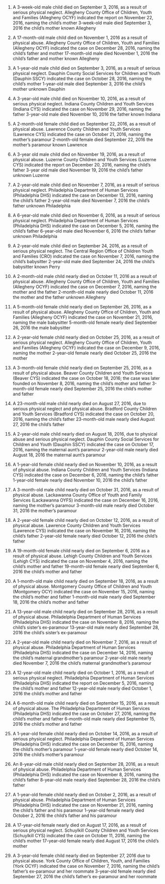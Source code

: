 
1. A 3-week-old male child died on September 3, 2016, as a result of serious physical neglect. Allegheny County Office of Children, Youth and Families (Allegheny OCYF) indicated the report on November 22, 2016, naming the child’s mother 
3-week-old
male
died 
September 3, 2016
the child’s mother 
known
Allegheny

2. A 17-month-old male child died on November 1, 2016 as a result of physical abuse. Allegheny County Office of Children, Youth and Families (Allegheny OCYF) indicated the case on December 28, 2016, naming the child’s father and mother 
17-month-old
male
died 
November 1, 2016
the child’s father and mother 
known
Allegheny

3. A 1-year-old male child died on September 3, 2016, as a result of serious physical neglect. Dauphin County Social Services for Children and Youth (Dauphin SSCY) indicated the case on October 28, 2016, naming the child’s mother 
1-year-old
male
died 
September 3, 2016
the child’s mother 
unknown
Dauphin

4. A 3-year-old male child died on November 10, 2016, as a result of serious physical neglect. Indiana County Children and Youth Services (Indiana CYS) indicated the case on November 29, 2016, naming the father 
3-year-old
male
died 
November 10, 2016
the father 
known
Indiana


5. A 2-month-old female child died on September 22, 2016, as a result of physical abuse. Lawrence County Children and Youth Services (Lawrence CYS) indicated the case on October 21, 2016, naming the mother’s paramour 
2-month-old
female
died 
September 22, 2016
the mother’s paramour 
known
Lawrence

6. A 3-year old male child died on November 19, 2016, as a result of physical abuse. Luzerne County Children and Youth Services (Luzerne CYS) indicated the report on December 20, 2016, naming the child’s father 
3-year old
male
died 
November 19, 2016
the child’s father 
unknown
Luzerne

7. A 2-year-old male child died on November 7, 2016, as a result of serious physical neglect. Philadelphia Department of Human Services (Philadelphia DHS) indicated the case on December 13, 2016, naming the child’s father 
2-year-old
male
died 
November 7, 2016
the child’s father 
unknown
Philadelphia

8. A 6-year-old male child died on November 6, 2016, as a result of serious physical neglect. Philadelphia Department of Human Services (Philadelphia DHS) indicated the case on December 5, 2016, naming the child’s father 
6-year-old
male
died 
November 6, 2016
the child’s father 
unknown
Philadelphia

9. A 2-year-old male child died on September 24, 2016, as a result of serious physical neglect. The Central Region Office of Children Youth and Families (CRO) indicated the case on November 7, 2016, naming the child’s babysitter 
2-year-old
male
died 
September 24, 2016
the child’s babysitter 
known
Perry

10. A 2-month-old male child nearly died on October 11, 2016 as a result of physical abuse. Allegheny County Office of Children, Youth and Families (Allegheny OCYF) indicated the case on December 7, 2016, naming the mother and the father 
2-month-old
male
nearly died 
October 11, 2016
the mother and the father 
unknown
Allegheny

11. A 5-month-old female child nearly died on September 26, 2016, as a result of physical abuse. Allegheny County Office of Children, Youth and Families (Allegheny OCYF) indicated the case on November 21, 2016, naming the male babysitter 
5-month-old
female
nearly died 
September 26, 2016
the male babysitter 

12. A 2-year-old female child nearly died on October 25, 2016, as a result of serious physical neglect. Allegheny County Office of Children, Youth and Families (Allegheny OCYF) indicated the case on December 9, 2016, naming the mother 
2-year-old
female
nearly died 
October 25, 2016
the mother 

13. A 3-month-old female child nearly died on September 25, 2016, as a result of physical abuse. Beaver County Children and Youth Services (Beaver CYS) indicated the case on October 18, 2016; the case was later founded on November 8, 2016, naming the child’s mother and father 
3-month-old
female
nearly died 
September 25, 2016
the child’s mother and father 

14. A 23-month-old male child nearly died on August 27, 2016, due to serious physical neglect and physical abuse. Bradford County Children and Youth Services (Bradford CYS) indicated the case on October 20, 2016, naming the child’s father 
23-month-old
male
nearly died 
August 27, 2016
the child’s father 

15. A 2-year-old male child nearly died on August 18, 2016, due to physical abuse and serious physical neglect. Dauphin County Social Services for Children and Youth (Dauphin SSCY) indicated the case on October 17, 2016, naming the maternal aunt’s paramour 
2-year-old
male
nearly died 
August 18, 2016
the maternal aunt’s paramour 

16. A 1-year-old female child nearly died on November 10, 2016, as a result of physical abuse. Indiana County Children and Youth Services (Indiana CYS) indicated the case on December 6, 2016, naming the child’s father 
1-year-old
female
nearly died 
November 10, 2016
the child’s father 

17. A 3-month-old male child nearly died on October 31, 2016, as a result of physical abuse. Lackawanna County Office of Youth and Family Services (Lackawanna OYFS) indicated the case on December 16, 2016, naming the mother’s paramour 
3-month-old
male
nearly died 
October 31, 2016
the mother’s paramour 

18. A 2-year-old female child nearly died on October 12, 2016, as a result of physical abuse. Lawrence County Children and Youth Services (Lawrence CYS) indicated the case on November 16, 2016, naming the child’s father 
2-year-old
female
nearly died 
October 12, 2016
the child’s father 

19. A 19-month-old female child nearly died on September 6, 2016 as a result of physical abuse. Lehigh County Children and Youth Services (Lehigh CYS) indicated the case on November 4, 2016, naming the child’s mother and father 
19-month-old
female
nearly died 
September 6, 2016
the child’s mother and father 

20. A 1-month-old male child nearly died on September 18, 2016, as a result of physical abuse. Montgomery County Office of Children and Youth (Montgomery OCY) indicated the case on November 15, 2016, naming the child’s mother and father 
1-month-old
male
nearly died 
September 18, 2016
the child’s mother and father 

21. A 13-year-old male child nearly died on September 28, 2016, as a result of physical abuse. Philadelphia Department of Human Services (Philadelphia DHS) indicated the case on November 8, 2016, naming the child’s sister’s ex-paramour 
13-year-old
male
nearly died 
September 28, 2016
the child’s sister’s ex-paramour 

22. A 2-year-old male child nearly died on November 7, 2016, as a result of physical abuse. Philadelphia Department of Human Services (Philadelphia DHS) indicated the case on December 14, 2016, naming the child’s maternal grandmother’s paramour 
2-year-old
male
nearly died 
November 7, 2016
the child’s maternal grandmother’s paramour 

23. A 12-year-old male child nearly died on October 1, 2016, as a result of serious physical neglect. Philadelphia Department of Human Services (Philadelphia DHS) indicated the report on December 5, 2016, naming the child’s mother and father 
12-year-old
male
nearly died 
October 1, 2016
the child’s mother and father 

24. A 6-month-old male child nearly died on September 15, 2016, as a result of physical abuse. The Philadelphia Department of Human Services (Philadelphia DHS) indicated the case on October 27, 2016, naming the child’s mother and father 
6-month-old
male
nearly died 
September 15, 2016
the child’s mother and father 

25. A 1-year-old female child nearly died on October 14, 2016, as a result of serious physical neglect. Philadelphia Department of Human Services (Philadelphia DHS) indicated the case on December 15, 2016, naming the child’s mother’s paramour 
1-year-old
female
nearly died 
October 14, 2016
the child’s mother’s paramour 

26. An 8-year-old male child nearly died on September 28, 2016, as a result of physical abuse. Philadelphia Department of Human Services (Philadelphia DHS) indicated the case on November 8, 2016, naming the child’s father 
8-year-old
male
nearly died 
September 28, 2016
the child’s father 

27. A 1-year-old female child nearly died on October 2, 2016, as a result of physical abuse. Philadelphia Department of Human Services (Philadelphia DHS) indicated the case on November 21, 2016, naming the child’s father and his paramour 
1-year-old
female
nearly died 
October 2, 2016
the child’s father and his paramour 

28. A 17-year-old female nearly died on August 17, 2016, as a result of serious physical neglect. Schuylkill County Children and Youth Services (Schuylkill CYS) indicated the case on October 11, 2016, naming the child’s mother 
17-year-old
female
nearly died 
August 17, 2016
the child’s mother 

29. A 3-year-old female child nearly died on September 27, 2016 due to physical abuse. York County Office of Children, Youth, and Families (York OCYF) indicated the case on November 7, 2016, naming the child’s father’s ex-paramour and her roommate 
3-year-old
female
nearly died 
September 27, 2016
the child’s father’s ex-paramour and her roommate 